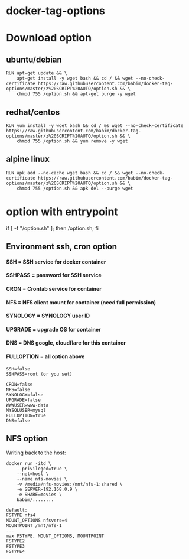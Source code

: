 # docker-tag-options

# Download option
## ubuntu/debian
```
RUN apt-get update && \
    apt-get install -y wget bash && cd / && wget --no-check-certificate https://raw.githubusercontent.com/babim/docker-tag-options/master/z%20SCRIPT%20AUTO/option.sh && \
    chmod 755 /option.sh && apt-get purge -y wget
```
## redhat/centos
```
RUN yum install -y wget bash && cd / && wget --no-check-certificate https://raw.githubusercontent.com/babim/docker-tag-options/master/z%20SCRIPT%20AUTO/option.sh && \
    chmod 755 /option.sh && yum remove -y wget
```
## alpine linux
```
RUN apk add --no-cache wget bash && cd / && wget --no-check-certificate https://raw.githubusercontent.com/babim/docker-tag-options/master/z%20SCRIPT%20AUTO/option.sh && \
    chmod 755 /option.sh && apk del --purge wget
```
# option with entrypoint
if [ -f "/option.sh" ]; then /option.sh; fi

## Environment ssh, cron option

#### SSH = SSH service for docker container
#### SSHPASS = password for SSH service
#### CRON = Crontab service for container
#### NFS = NFS client mount for container (need full permission)
#### SYNOLOGY = SYNOLOGY user ID
#### UPGRADE = upgrade OS for container
#### DNS = DNS google, cloudflare for this container
#### FULLOPTION = all option above


```
SSH=false
SSHPASS=root (or you set)

CRON=false
NFS=false
SYNOLOGY=false
UPGRADE=false
WWWUSER=www-data
MYSQLUSER=mysql
FULLOPTION=true
DNS=false
```

## NFS option
Writing back to the host:
```
docker run -itd \
    --privileged=true \
    --net=host \
    --name nfs-movies \
    -v /media/nfs-movies:/mnt/nfs-1:shared \
    -e SERVER=192.168.0.9 \
    -e SHARE=movies \
    babim/........
```
```
default:
FSTYPE nfs4
MOUNT_OPTIONS nfsvers=4
MOUNTPOINT /mnt/nfs-1
---
max FSTYPE, MOUNT_OPTIONS, MOUNTPOINT
FSTYPE2
FSTYPE3
FSTYPE4
```